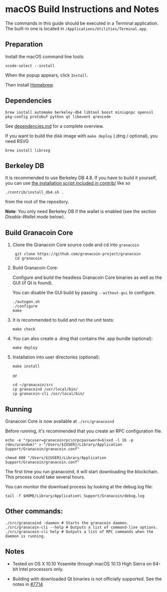 macOS Build Instructions and Notes
====================================
The commands in this guide should be executed in a Terminal application.
The built-in one is located in `/Applications/Utilities/Terminal.app`.

Preparation
-----------
Install the macOS command line tools:

`xcode-select --install`

When the popup appears, click `Install`.

Then install [Homebrew](https://brew.sh).

Dependencies
----------------------

    brew install automake berkeley-db4 libtool boost miniupnpc openssl pkg-config protobuf python qt libevent qrencode

See [dependencies.md](dependencies.md) for a complete overview.

If you want to build the disk image with `make deploy` (.dmg / optional), you need RSVG

    brew install librsvg

Berkeley DB
-----------
It is recommended to use Berkeley DB 4.8. If you have to build it yourself,
you can use [the installation script included in contrib/](/contrib/install_db4.sh)
like so

```shell
./contrib/install_db4.sh .
```

from the root of the repository.

**Note**: You only need Berkeley DB if the wallet is enabled (see the section *Disable-Wallet mode* below).

Build Granacoin Core
------------------------

1. Clone the Granacoin Core source code and cd into `granacoin`

        git clone https://github.com/granacoin-project/granacoin
        cd granacoin

2.  Build Granacoin Core:

    Configure and build the headless Granacoin Core binaries as well as the GUI (if Qt is found).

    You can disable the GUI build by passing `--without-gui` to configure.

        ./autogen.sh
        ./configure
        make

3.  It is recommended to build and run the unit tests:

        make check

4.  You can also create a .dmg that contains the .app bundle (optional):

        make deploy

5.  Installation into user directories (optional):

        make install

    or

        cd ~/granacoin/src
        cp granacoind /usr/local/bin/
        cp granacoin-cli /usr/local/bin/

Running
-------

Granacoin Core is now available at `./src/granacoind`

Before running, it's recommended that you create an RPC configuration file.

    echo -e "rpcuser=granacoinrpc\nrpcpassword=$(xxd -l 16 -p /dev/urandom)" > "/Users/${USER}/Library/Application Support/Granacoin/granacoin.conf"

    chmod 600 "/Users/${USER}/Library/Application Support/Granacoin/granacoin.conf"

The first time you run granacoind, it will start downloading the blockchain. This process could take several hours.

You can monitor the download process by looking at the debug.log file:

    tail -f $HOME/Library/Application\ Support/Granacoin/debug.log

Other commands:
-------

    ./src/granacoind -daemon # Starts the granacoin daemon.
    ./src/granacoin-cli --help # Outputs a list of command-line options.
    ./src/granacoin-cli help # Outputs a list of RPC commands when the daemon is running.

Notes
-----

* Tested on OS X 10.10 Yosemite through macOS 10.13 High Sierra on 64-bit Intel processors only.

* Building with downloaded Qt binaries is not officially supported. See the notes in [#7714](https://github.com/bitcoin/bitcoin/issues/7714)
